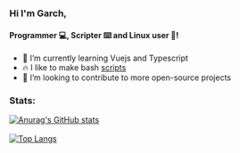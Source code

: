 ### Hi I'm Garch, 
#### Programmer 💻, Scripter ⌨️ and Linux user 🐧!
- 🌱 I’m currently learning Vuejs and Typescript
- 🔥 I like to make bash [scripts](https://github.com/HiMyNameIsGarch/dotfiles/.local/bin/)
- 👯 I’m looking to contribute to more open-source projects

### Stats:

[![Anurag's GitHub stats](https://github-readme-stats.vercel.app/api?username=HiMyNameIsGarch&show_icons=true&theme=gruvbox)](https://github.com/anuraghazra/github-readme-stats)
<br />
<br />
[![Top Langs](https://github-readme-stats.vercel.app/api/top-langs/?username=HiMyNameIsGarch&hide=javascript&theme=gruvbox&layout=compact)](https://github.com/anuraghazra/github-readme-stats)
